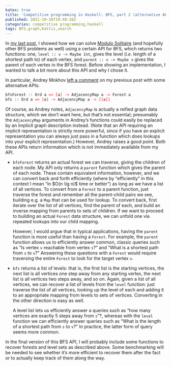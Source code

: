 ```yaml
---
katex: true
title: 'Competitive programming in Haskell: BFS, part 2 (alternative APIs)'
published: 2021-10-18T19:48:36Z
categories: competitive programming,haskell
tags: BFS,graph,Kattis,search
---
```


<p>In <a href="https://byorgey.github.io/blog/posts/2021/10/14/competitive-programming-in-haskell-bfs-part-1.html">my last post</a>, I showed how we can solve <a href="https://open.kattis.com/problems/modulosolitaire">Modulo Solitaire</a> (and hopefully other BFS problems as well) using a certain API for BFS, which returns two functions: one, <code>level :: v -&gt; Maybe Int</code>, gives the level (<em>i.e.</em> length of a shortest path to) of each vertex, and <code>parent :: v -&gt; Maybe v</code> gives the parent of each vertex in the BFS forest. Before showing an implementation, I wanted to talk a bit more about this API and why I chose it.</p>
<p>In particular, Andrey Mokhov <a href="https://byorgey.github.io/blog/posts/2021/10/14/competitive-programming-in-haskell-bfs-part-1.html#comment-40054">left a comment</a> on my previous post with some alternative APIs:</p>
<pre class="sourceCode haskell"><code class="sourceCode haskell"><span>bfsForest</span> <span style="color:red;">::</span> <span>Ord</span> <span>a</span> <span style="color:red;">=&gt;</span> <span style="color:red;">[</span><span>a</span><span style="color:red;">]</span> <span style="color:red;">-&gt;</span> <span>AdjacencyMap</span> <span>a</span> <span style="color:red;">-&gt;</span> <span>Forest</span> <span>a</span>
<span>bfs</span> <span style="color:red;">::</span> <span>Ord</span> <span>a</span> <span style="color:red;">=&gt;</span> <span style="color:red;">[</span><span>a</span><span style="color:red;">]</span> <span style="color:red;">-&gt;</span> <span>AdjacencyMap</span> <span>a</span> <span style="color:red;">-&gt;</span> <span style="color:red;">[</span><span style="color:red;">[</span><span>a</span><span style="color:red;">]</span><span style="color:red;">]</span></code></pre>
<p>Of course, as Andrey notes, <code>AdjacencyMap</code> is actually a reified graph data structure, which we don’t want here, but that’s not essential; presumably the <code>AdjacencyMap</code> arguments in Andrey’s functions could easily be replaced by an implicit graph description instead. (Note that an API requiring an implicit representation is strictly more powerful, since if you have an explicit representation you can always just pass in a function which does lookups into your explicit representation.) However, Andrey raises a good point. Both these APIs return information which is not immediately available from my API.</p>
<ul>
<li><p><code>bfsForest</code> returns an actual forest we can traverse, giving the children of each node. My API only returns a <code>parent</code> function which gives the parent of each node. These contain equivalent information, however, and we can convert back and forth efficiently (where by “efficiently” in this context I mean “in $O(n \lg n)$ time or better”) as long as we have a list of all vertices. To convert from a <code>Forest</code> to a parent function, just traverse the forest and remember all the parent-child pairs we see, building e.g. a <code>Map</code> that can be used for lookup. To convert back, first iterate over the list of all vertices, find the parent of each, and build an inverse mapping from parents to sets of children. If we want to proceed to building an actual <code>Forest</code> data structure, we can unfold one via repeated lookups into our child mapping.</p>
<p>However, I would argue that in typical applications, having the <code>parent</code> function is more useful than having a <code>Forest</code>. For example, the <code>parent</code> function allows us to efficiently answer common, classic queries such as “Is vertex <code>v</code> reachable from vertex <code>s</code>?” and “What is a shortest path from <code>s</code> to <code>v</code>?” Answering these questions with a <code>Forest</code> would require traversing the entire <code>Forest</code> to look for the target vertex <code>v</code>.</p></li>
<li><p><code>bfs</code> returns a list of levels: that is, the first list is the starting vertices, the next list is all vertices one step away from any starting vertex, the next list is all vertices two steps away, and so on. Again, given a list of all vertices, we can recover a list of levels from the <code>level</code> function: just traverse the list of all vertices, looking up the level of each and adding it to an appropriate mapping from levels to sets of vertices. Converting in the other direction is easy as well.</p>
<p>A level list lets us efficiently answer a queries such as “how many vertices are exactly 5 steps away from <code>s</code>”?, whereas with the <code>level</code> function we can efficiently answer queries such as “What is the length of a shortest path from <code>s</code> to <code>v</code>?” In practice, the latter form of query seems more common.</p></li>
</ul>
<p>In the final version of this BFS API, I will probably include some functions to recover forests and level sets as described above. Some benchmarking will be needed to see whether it’s more efficient to recover them after the fact or to actually keep track of them along the way.</p>

